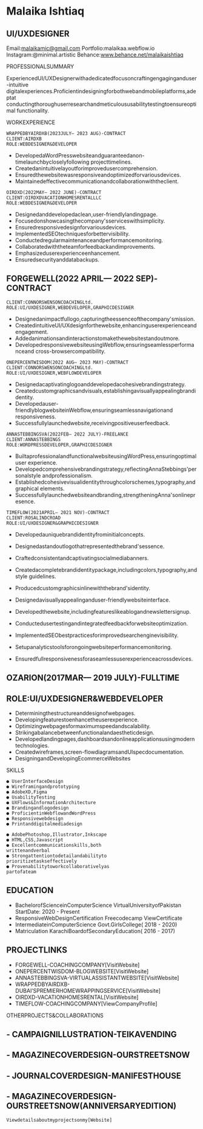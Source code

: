 # Malaika Ishtiaq

## UI/UXDESIGNER

Email:malaikamic@gmail.com
Portfolio:malaikaa.webflow.io
Instagram:@minimal.artistic
Behance:www.behance.net/malaikaishtiaq

PROFESSIONALSUMMARY

ExperiencedUI/UXDesignerwithadedicatedfocusoncraftingengaginganduser-intuitive
digitalexperiences.Proficientindesigningforbothwebandmobileplatforms,adeptat
conductingthoroughuserresearchandmeticuloususabilitytestingtoensureoptimal
functionality.

WORKEXPERIENCE

```
WRAPPEDBYAIRDXB(2023JULY— 2023 AUG)-CONTRACT
CLIENT:AIRDXB
ROLE:WEBDESIGNER&DEVELOPER
```
- DevelopedaWordPresswebsiteandguaranteedanon-timelaunchbycloselyfollowing
    projecttimelines.
- Createdanintuitivelayoutforimprovedusercomprehension.
- Ensuredthewebsitewasresponsiveandoptimizedforvariousdevices.
- Maintainedeffectivecommunicationandcollaborationwiththeclient.

```
OIRDXD(2022MAY— 2022 JUNE)-CONTRACT
CLIENT:OIRDXDVACATIONHOMESRENTALLLC
ROLE:WEBDESIGNER&DEVELOPER
```
- Designedanddevelopedaclean,user-friendlylandingpage.
- Focusedonshowcasingthecompany'sserviceswithsimplicity.
- Ensuredresponsivedesignforvariousdevices.
- ImplementedSEOtechniquesforbettervisibility.
- Conductedregularmaintenanceandperformancemonitoring.
- Collaboratedwiththeteamforfeedbackandimprovements.
- Emphasizeduserexperienceenhancement.
- Ensuredsecurityanddatabackups.

## FORGEWELL(2022 APRIL— 2022 SEP)-CONTRACT


```
CLIENT:CONNORSWENSONCOACHINGLtd.
ROLE:UI/UXDESIGNER,WEBDEVELOPER,GRAPHICDESIGNER
```
- Designedanimpactfullogo,capturingtheessenceofthecompany'smission.
- CreatedintuitiveUI/UXdesignforthewebsite,enhancinguserexperienceand
    engagement.
- Addedanimationsandinteractionstomakethewebsitestandoutmore.
- DevelopedresponsivewebsiteusingWebflow,ensuringseamlessperformanceand
    cross-browsercompatibility.

```
ONEPERCENTWISDOM(2022 AUG— 2023 MAY)-CONTRACT
CLIENT:CONNORSWENSONCOACHINGLtd.
ROLE:UI/UXDESIGNER,WEBFLOWDEVELOPER
```
- Designedacaptivatinglogoanddevelopedacohesivebrandingstrategy.
- Createdcustomgraphicsandvisuals,establishingavisuallyappealingbrandidentity.
- Developedauser-friendlyblogwebsiteinWebflow,ensuringseamlessnavigationand
    responsiveness.
- Successfullylaunchedwebsite,receivingpositiveuserfeedback.

```
ANNASTEBBINGSVA(2022FEB— 2022 JULY)-FREELANCE
CLIENT:ANNASTEBBINGS
ROLE:WORDPRESSDEVELOPER,GRAPHICDESIGNER
```
- BuiltaprofessionalandfunctionalwebsiteusingWordPress,ensuringoptimaluser
    experience.
- Developedcomprehensivebrandingstrategy,reflectingAnnaStebbings'personalstyle
    andprofessionalism.
- Establishedcohesivevisualidentitythroughcolorschemes,typography,andgraphical
    elements.
- Successfullylaunchedwebsiteandbranding,strengtheningAnna'sonlinepresence.

```
TIMEFLOW(2021APRIL— 2021 NOV)-CONTRACT
CLIENT:ROSALINDCROAD
ROLE:UI/UXDESIGNER&GRAPHICDESIGNER
```
- Developedauniquebrandidentityfrominitialconcepts.
- Designedastandoutlogothatrepresentedthebrand'sessence.
- Craftedconsistentandcaptivatingsocialmediabanners.
- Createdacompletebrandidentitypackage,includingcolors,typography,andstyle
    guidelines.
- Producedcustomgraphicsinlinewiththebrand'sidentity.


- Designedavisuallyappealinganduser-friendlywebsiteinterface.
- Developedthewebsite,includingfeatureslikeablogandnewslettersignup.
- Conductedusertestingandintegratedfeedbackforwebsiteoptimization.
- ImplementedSEObestpracticesforimprovedsearchenginevisibility.
- Setupanalyticstoolsforongoingwebsiteperformancemonitoring.
- Ensuredfullresponsivenessforaseamlessuserexperienceacrossdevices.

## OZARION(2017MAR— 2019 JULY)-FULLTIME

## ROLE:UI/UXDESIGNER&WEBDEVELOPER

- Determiningthestructureanddesignofwebpages.
- Developingfeaturestoenhancetheuserexperience.
- Optimizingwebpagesformaximumspeedandscalability.
- Strikingabalancebetweenfunctionalandaestheticdesign.
- Developedlandingpages,dashboardsandonlineapplicationsusingmodern
    technologies.
- Createdwireframes,screen-flowdiagramsandUIspecdocumentation.
- DesigningandDevelopingEcommerceWebsites

SKILLS

```
● UserInterfaceDesign
● Wireframingandprototyping
● AdobeXD,Figma
● UsabilityTesting
● UXFlows&InformationArchitecture
● Brandingandlogodesign
● ProficientinWebflowandWordPress
● Responsivewebdesign
● Printanddigitalmediadesign
```
```
● AdobePhotoshop,Illustrator,Inkscape
● HTML,CSS,Javascript
● Excellentcommunicationskills,both
writtenandverbal
● Strongattentiontodetailandabilityto
prioritizetaskseffectively
● Provenabilitytoworkcollaborativelyas
partofateam
```
## EDUCATION

- BachelorofScienceinComputerScience
    VirtualUniversityofPakistan
    StartDate: 2020 - Present
- ResponsiveWebDesignCertification
    Freecodecamp
    ViewCertificate
- IntermediateinComputerScience
    Govt.GirlsCollege( 2018 - 2020)
- Matriculation
    KarachiBoardofSecondaryEducation( 2016 - 2017)


## PROJECTLINKS

- FORGEWELL-COACHINGCOMPANY[VisitWebsite]
- ONEPERCENTWISDOM-BLOGWEBSITE[VisitWebsite]
- ANNASTEBBINGSVA-VIRTUALASSISTANTWEBSITE[VisitWebsite]
- WRAPPEDBYAIRDXB-DUBAI’SPREMIERHOMEWRAPPINGSERVICE[VisitWebsite]
- OIRDXD-VACATIONHOMESRENTAL[VisitWebsite]
- TIMEFLOW-COACHINGCOMPANY[ViewCompanyProfile]

OTHERPROJECTS&COLLABORATIONS

## - CAMPAIGNILLUSTRATION-TEIKAVENDING

## - MAGAZINECOVERDESIGN-OURSTREETSNOW

## - JOURNALCOVERDESIGN-MANIFESTHOUSE

## - MAGAZINECOVERDESIGN-OURSTREETSNOW(ANNIVERSARYEDITION)

```
Viewdetailsaboutmyprojectsonmy[Website]
```
